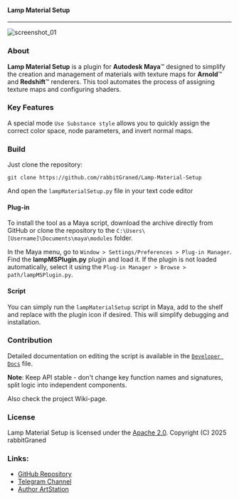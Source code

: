 #### Lamp Material Setup
----

 ![screenshot_01](https://github.com/user-attachments/assets/dfdae246-828c-46b7-ad4e-d90b268d2b3f)

### About
**Lamp Material Setup** is a plugin for **Autodesk Maya**™ designed to simplify the creation and management of materials with texture maps for **Arnold**™ and **Redshift**™ renderers. This tool automates the process of assigning texture maps and configuring shaders.

### Key Features
A special mode `Use Substance style` allows you to quickly assign the correct color space, node parameters, and invert normal maps.

### Build

Just clone the repository:

`git clone https://github.com/rabbitGraned/Lamp-Material-Setup`

And open the `lampMaterialSetup.py` file in your text code editor
#### Plug-in
To install the tool as a Maya script, download the archive directly from GitHub or clone the repository to the `C:\Users\[Username]\Documents\maya\modules` folder.

In the Maya menu, go to `Window > Settings/Preferences > Plug-in Manager`.
Find the **lampMSPlugin.py** plugin and load it. If the plugin is not loaded automatically, select it using the `Plug-in Manager > Browse > path/lampMSPlugin.py`.

#### Script

You can simply run the `lampMaterialSetup` script in Maya, add to the shelf and replace with the plugin icon if desired. This will simplify debugging and installation.

### Contribution

Detailed documentation on editing the script is available in the [`Developer Docs`](Developer%20Docs.md) file.

**Note**: Keep API stable - don't change key function names and signatures, split logic into independent components.

Also check the project Wiki-page.

### License

Lamp Material Setup is licensed under the  [Apache 2.0](LICENSE). 
Copyright (C) 2025 rabbitGraned

### Links:

- [GitHub Repository](https://github.com/rabbitGraned/lamp-material-setup.git)
- [Telegram Channel](https://t.me/rabbitGranedAnimation)
- [Author ArtStation](https://artstation.com/rabbitgraned)
